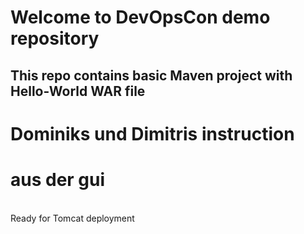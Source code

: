 # Welcome to DevOpsCon demo repository
## This repo contains basic Maven project with Hello-World WAR file 
# Dominiks und Dimitris instruction
# aus der gui
<BR> Ready for Tomcat deployment 

